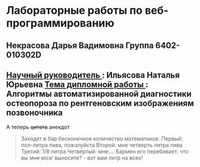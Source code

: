 # Лабораторные работы по веб-программированию
**Некрасова Дарья Вадимовна**
**Группа 6402-010302D**
---
<ins>Научный руководитель </ins>: Ильясова Наталья Юрьевна
<ins>Тема дипломной работы </ins>: Алгоритмы автоматизированной диагностики остеопороза по рентгеновским изображениям позвоночника
---
А теперь ~~цитата~~ анекдот
> Заходят в бар бесконечное количество математиков.
> Первый: пол-литра пива, пожалуйста
> Второй: мне четверть литра пива
> Третий: 1/8 литра
> Четвертый: мне....
> Бармен его перебивает: что вы мне мозг выносите? - вот вам литр на всех!
